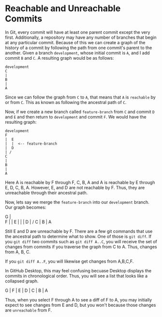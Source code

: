# Reachable and Unreachable Commits

In Git, every commit will have at least one parent commit except the very first. Additionally, a repository may have any number of branches that begin at any particular commit. Because of this we can create a graph of the history of a commit by following the path from one commit's parent to the another. Given a branch `development`, whose initial commit is `A`, and I add commit `B` and `C`. A resulting graph would be as follows:

```
development
C
|
B
|
A
```

Since we can follow the graph from `C` to `A`, that means that `A` is `reachable` by or from `C`. This as known as following the ancestral path of `C`.

Now, if we create a new branch called `feature-branch` from `C` and commit `D` and `E` and then return to `development` and commit `F`. We would have the resulting graph:
```
development
F
|  E
|  |  <-- feature-branch
|  D
| /
C
|
B
|
A
```

Here A is reachable by F through F, C, B, A and A is reachable by E through E, D, C, B, A. However, E, and D are not reachable by F. Thus, they are unreachable through their ancestral path.


Now, lets say we merge the `feature-branch` into our `development` branch. Our graph becomes:

G
| \
F  |
|  E
|  |
|  D
| /
C
|
B
|
A

Still E and D are unreachable by F. There are a few git commands that use the ancestral path to determine what to show. One of those is `git diff`. If you `git diff` two commits such as `git diff A..C`, you will receive the set of changes from commits if you traverse the graph from C to A. Thus, changes from A, B, C.

If you `git diff A..F`, you will likewise get changes from A,B,C,F.

In GitHub Desktop, this may feel confusing becuase Desktop displays the commits in chronological order. Thus, you will see a list that looks like a collapsed graph.

G
|
F
|
E
|
D
|
C
|
B
|
A

Thus, when you select F through A to see a diff of F to A, you may initially expect to see changes from E and D, but you won't because those changes are `unreachable` from F.



